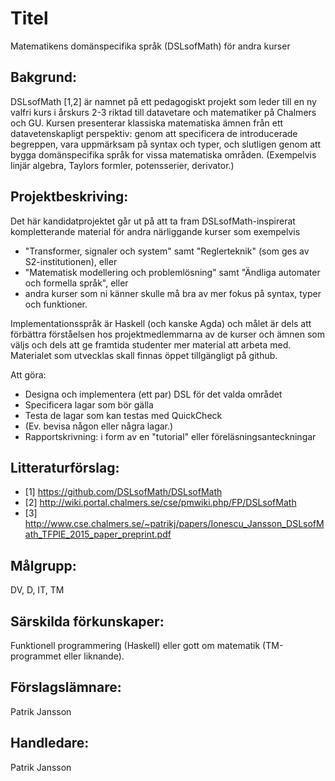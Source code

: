 # Titel

Matematikens domänspecifika språk (DSLsofMath) för andra kurser

## Bakgrund:

DSLsofMath [1,2] är namnet på ett pedagogiskt projekt som leder till
en ny valfri kurs i årskurs 2-3 riktad till datavetare och matematiker
på Chalmers och GU. Kursen presenterar klassiska matematiska ämnen
från ett datavetenskapligt perspektiv: genom att specificera de
introducerade begreppen, vara uppmärksam på syntax och typer, och
slutligen genom att bygga domänspecifika språk for vissa matematiska
områden. (Exempelvis linjär algebra, Taylors formler, potensserier,
derivator.)

## Projektbeskriving:

Det här kandidatprojektet går ut på att ta fram DSLsofMath-inspirerat
kompletterande material för andra närliggande kurser som exempelvis
* "Transformer, signaler och system" samt "Reglerteknik" (som ges av S2-institutionen), eller
* "Matematisk modellering och problemlösning" samt "Ändliga automater och formella språk", eller
* andra kurser som ni känner skulle må bra av mer fokus på syntax, typer och funktioner.

Implementationsspråk är Haskell (och kanske Agda) och målet är dels
att förbättra förståelsen hos projektmedlemmarna av de kurser och
ämnen som väljs och dels att ge framtida studenter mer material att
arbeta med. Materialet som utvecklas skall finnas öppet tillgängligt
på github.

Att göra:
* Designa och implementera (ett par) DSL för det valda området
* Specificera lagar som bör gälla
* Testa de lagar som kan testas med QuickCheck
* (Ev. bevisa någon eller några lagar.)
* Rapportskrivning: i form av en "tutorial" eller föreläsningsanteckningar

## Litteraturförslag:

* [1] https://github.com/DSLsofMath/DSLsofMath
* [2] http://wiki.portal.chalmers.se/cse/pmwiki.php/FP/DSLsofMath
* [3] http://www.cse.chalmers.se/~patrikj/papers/Ionescu_Jansson_DSLsofMath_TFPIE_2015_paper_preprint.pdf

## Målgrupp:

DV, D, IT, TM

## Särskilda förkunskaper:

Funktionell programmering (Haskell) eller gott om matematik (TM-programmet eller liknande).

## Förslagslämnare:

Patrik Jansson

## Handledare:

Patrik Jansson

